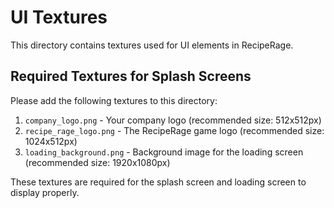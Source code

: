 # UI Textures

This directory contains textures used for UI elements in RecipeRage.

## Required Textures for Splash Screens

Please add the following textures to this directory:

1. `company_logo.png` - Your company logo (recommended size: 512x512px)
2. `recipe_rage_logo.png` - The RecipeRage game logo (recommended size: 1024x512px)
3. `loading_background.png` - Background image for the loading screen (recommended size: 1920x1080px)

These textures are required for the splash screen and loading screen to display properly.
